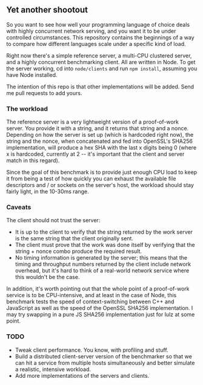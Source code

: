 ## Yet another shootout

So you want to see how well your programming language of choice deals with
highly concurrent network serving, and you want it to be under controlled
circumstances. This repository contains the beginnings of a way to compare
how different languages scale under a specific kind of load.

Right now there's a simple reference server, a multi-CPU clustered server, and
a highly concurrent benchmarking client. All are written in Node. To get the
server working, cd into `node/clients` and run `npm install`, assuming you have
Node installed.

The intention of this repo is that other implementations will be added. Send me
pull requests to add yours.

### The workload

The reference server is a very lightweight version of a proof-of-work server.
You provide it with a string, and it returns that string and a nonce. Depending
on how the server is set up (which is hardcoded right now), the string and the
nonce, when concatenated and fed into OpenSSL's SHA256 implementation, will
produce a hex SHA with the last x digits being 0 (where x is hardcoded,
currently at 2 -- it's important that the client and server match in this
regard).

Since the goal of this benchmark is to provide just enough CPU load to keep it
from being a test of how quickly you can exhaust the available file descriptors
and / or sockets on the server's host, the workload should stay fairly light,
in the 10-30ms range.

### Caveats

The client should not trust the server:

* It is up to the client to verify that the string returned by the work server
  is the same string that the client originally sent.
* The client must prove that the work was done itself by verifying that the
  string + nonce combo produce the required result.
* No timing information is generated by the server; this means that the timing
  and throughput numbers returned by the client include network overhead, but
  it's hard to think of a real-world network service where this wouldn't be the
  case.

In addition, it's worth pointing out that the whole point of a proof-of-work
service is to be CPU-intensive, and at least in the case of Node, this
benchmark tests the speed of context-switching between C++ and JavaScript as
well as the speed of the OpenSSL SHA256 implementation. I may try swapping in a
pure JS SHA256 implementation just for lulz at some point.

### TODO

* Tweak client performance. You know, with profiling and stuff.
* Build a distributed client-server version of the benchmarker so that we can
  hit a service from multiple hosts simultaneously and better simulate a
  realistic, intensive workload.
* Add more implementations of the servers and clients.
